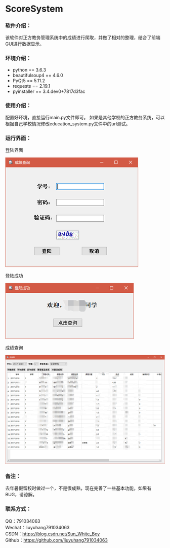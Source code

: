 ﻿# ScoreSystem

### 软件介绍：
该软件对正方教务管理系统中的成绩进行爬取，并做了相对的整理，结合了前端GUI进行数据显示。

### 环境介绍：
- python == 3.6.3
- beautifulsoup4 == 4.6.0
- PyQt5 == 5.11.2
- requests == 2.19.1
- pyinstaller == 3.4.dev0+7817d3fac

### 使用介绍：
配置好环境，直接运行main.py文件即可。
如果是其他学校的正方教务系统，可以根据自己学校情况修改education_system.py文件中的url测试。

### 运行界面：
登陆界面   

![](https://github.com/liuyuhang791034063/ScoreSystem/blob/master/screenshots/screenshot_1.png)

登陆成功   

![](https://github.com/liuyuhang791034063/ScoreSystem/blob/master/screenshots/screenshot_2.png)

成绩查询

![](https://github.com/liuyuhang791034063/ScoreSystem/blob/master/screenshots/screenshot_3.png)

### 备注：
去年暑假留校时做过一个，不是很成熟，现在完善了一些基本功能，如果有BUG，请谅解。

### 联系方式：
QQ：791034063   
Wechat：liuyuhang791034063   
CSDN：https://blog.csdn.net/Sun_White_Boy   
Github：https://github.com/liuyuhang791034063   